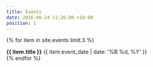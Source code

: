 ```yaml
---
title: Events
date: 2016-06-24 11:26:00 +10:00
position: 1
---
```


<!-- <ul> -->
{% for item in site.events limit:3 %}
  <!-- <li><strong>{{ item.title }}</strong> {{ item.event_date | date: '%B %d, %Y' }}</li> -->
  <strong>{{ item.title }}</strong> {{ item.event_date | date: '%B %d, %Y' }}  
{% endfor %}
<!-- </ul> -->
